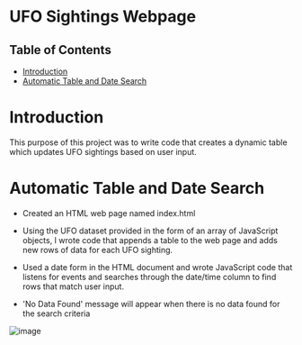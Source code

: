 # UFO Sightings Webpage

## Table of Contents
  * [Introduction](#introduction)
  * [Automatic Table and Date Search](#search)
    

# <a name="lat">Introduction</a>

This purpose of this project was to write code that creates a dynamic table which updates UFO sightings based on user input. 

# <a name="search">Automatic Table and Date Search</a>

- Created an HTML web page named index.html

- Using the UFO dataset provided in the form of an array of JavaScript objects, I wrote code that appends a table to the web page and adds new rows of data for each UFO sighting.

- Used a date form in the HTML document and wrote JavaScript code that listens for events and searches through the date/time column to find rows that match user input.

- 'No Data Found' message will appear when there is no data found for the search criteria

![image](https://user-images.githubusercontent.com/69221324/114092830-568d3100-9888-11eb-8055-850d402ed6c0.png)
